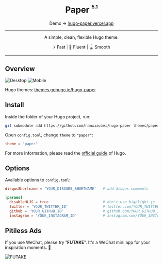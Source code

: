 <div align="center">
<h1>Paper <sup><sup><sub>5.1</sub></sup></sup></h1>

Demo → [hugo-paper.vercel.app](https://hugo-paper.vercel.app/)

<hr />

A simple, clean, flexible Hugo theme.

⚡️ Fast | 🦋 Fluent | 🪀 Smooth

</div>

---

## Overview

![Desktop](https://raw.githubusercontent.com/nanxiaobei/hugo-paper/master/images/screenshot.png)
![Mobile](https://raw.githubusercontent.com/nanxiaobei/hugo-paper/master/images/screenshot_mobile.png)

Hugo themes: [themes.gohugo.io/hugo-paper](https://themes.gohugo.io/hugo-paper/)

## Install

Inside the folder of your Hugo project, run:

```bash
git submodule add https://github.com/nanxiaobei/hugo-paper themes/paper
```

Open `config.toml`, change `theme` to `"paper"`:

```toml
theme = "paper"
```

For more information, please read the [official guide](https://gohugo.io/getting-started/quick-start/#step-3-add-a-theme) of Hugo.

## Options

Available options to `config.toml`:

```toml
disqusShortname = 'YOUR_DISQUES_SHORTNAME'   # add disqus comments

[params]
  disableHLJS = true                         # don't use highlight.js
  twitter = 'YOUR_TWITTER_ID'                # twitter.com/YOUR_TWITTER_ID
  github = 'YOUR_GITHUB_ID'                  # github.com/YOUR_GITHUB_ID
  instagram = 'YOUR_INSTAGRAM_ID'            # instagram.com/YOUR_INSTAGRAM_ID
```

## Pitiless Ads

If you use WeChat, please try "**FUTAKE**". It's a WeChat mini app for your inspiration moments. 🌈

![FUTAKE](https://s3.jpg.cm/2021/04/22/TDQuS.png)
